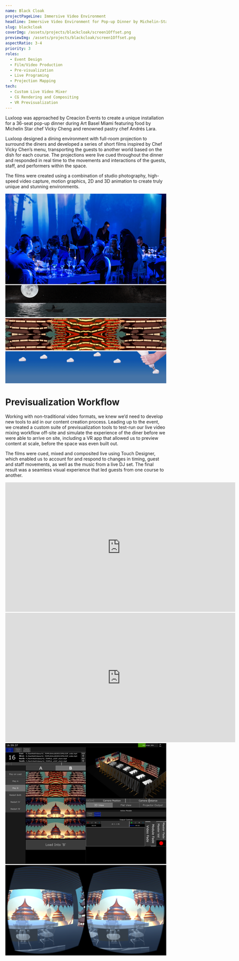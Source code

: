 ```yaml
---
name: Black Cloak
projectPageLine: Immersive Video Environment
headline: Immersive Video Environment for Pop-up Dinner by Michelin-Star Chef
slug: blackcloak
coverImg: /assets/projects/blackcloak/screen1Offset.png
previewImg: /assets/projects/blackcloak/screen1Offset.png
aspectRatio: 3-4
priority: 3
roles:
  - Event Design
  - Film/Video Production
  - Pre-visualization
  - Live Programing
  - Projection Mapping
tech:
  - Custom Live Video Mixer
  - CG Rendering and Compositing
  - VR Previsualization
---
```




<p>
    Luxloop was approached by Creacíon Events to create a unique installation for a 36-seat pop-up dinner during Art Basel Miami featuring food by Michelin Star chef Vicky Cheng and renowned pastry chef Andrés Lara.
</p>

<p>
    Luxloop designed a dining environment with full-room projection to surround the diners and developed a series of short films inspired by Chef Vicky Chen’s menu, transporting the guests to another world based on the dish for each course. The projections were live cued throughout the dinner and responded in real time to the movements and interactions of the guests, staff, and performers within the space.
</p>

<p>
    The films were created using a combination of studio photography, high-speed video capture, motion graphics, 2D and 3D animation to create truly unique and stunning environments.
</p>

<img src="/assets/projects/blackcloak/bc5.png">

<img src="/assets/projects/blackcloak/screen2.png">
<img src="/assets/projects/blackcloak/screen3.png">
<img src="/assets/projects/blackcloak/screen4.png">

<h1>Previsualization Workflow</h1>

<p>
    Working with non-traditional video formats, we knew we’d need to develop new tools to aid in our content creation process. Leading up to the event, we created a custom suite of previsualization tools to test-run our live video mixing workflow off-site and simulate the experience of the diner before we were able to arrive on site, including a VR app that allowed us to preview content at scale, before the space was even built out.
</p>

<p>
    The films were cued, mixed and composited live using Touch Designer, which enabled us to account for and respond to changes in timing, guest and staff movements, as well as the music from a live DJ set. The final result was a seamless visual experience that led guests from one course to another.
</p>

<div class="fitVid">
  <iframe src="http://player.vimeo.com/video/198264860?title=0&amp;byline=0&amp;portrait=0&amp;color=ffffff" width="720" height="405" frameborder="0" webkitallowfullscreen mozallowfullscreen allowfullscreen></iframe>
</div>

<div class="fitVid">
  <iframe src="http://player.vimeo.com/video/198264992?title=0&amp;byline=0&amp;portrait=0&amp;color=ffffff" width="720" height="405" frameborder="0" webkitallowfullscreen mozallowfullscreen allowfullscreen></iframe>
</div>

<img src="/assets/projects/blackcloak/touch.png">
<img src="/assets/projects/blackcloak/vr.png">


